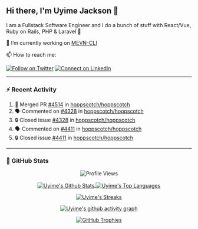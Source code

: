 ## Hi there, I'm Uyime Jackson 👋

I am a Fullstack Software Engineer and I do a bunch of stuff with React/Vue, Ruby on Rails, PHP & Laravel :raised_hands: 

🔭 I’m currently working on [MEVN-CLI](https://github.com/madlabsinc/mevn-cli)

📫 How to reach me:

[![Follow on Twitter](https://img.shields.io/badge/--twitter?label=Twitter&logo=Twitter&style=social)](https://twitter.com/james_madhacks) [![Connect on LinkedIn](https://img.shields.io/badge/--linkedin?label=LinkedIn&logo=LinkedIn&style=social)](https://www.linkedin.com/in/jamesgeorge007)

---

### :zap: Recent Activity

<!--START_SECTION:activity-->
1. 🎉 Merged PR [#4514](https://github.com/hoppscotch/hoppscotch/pull/4514) in [hoppscotch/hoppscotch](https://github.com/hoppscotch/hoppscotch)
2. 🗣 Commented on [#4328](https://github.com/hoppscotch/hoppscotch/issues/4328#issuecomment-2452314513) in [hoppscotch/hoppscotch](https://github.com/hoppscotch/hoppscotch)
3. 🔒 Closed issue [#4328](https://github.com/hoppscotch/hoppscotch/issues/4328) in [hoppscotch/hoppscotch](https://github.com/hoppscotch/hoppscotch)
4. 🗣 Commented on [#4411](https://github.com/hoppscotch/hoppscotch/issues/4411#issuecomment-2452313306) in [hoppscotch/hoppscotch](https://github.com/hoppscotch/hoppscotch)
5. 🔒 Closed issue [#4411](https://github.com/hoppscotch/hoppscotch/issues/4411) in [hoppscotch/hoppscotch](https://github.com/hoppscotch/hoppscotch)
<!--END_SECTION:activity-->

---

### 🚀 GitHub Stats

<p align="center">
  <img src="https://komarev.com/ghpvc/?username=ujackson&color=green" alt="Profile Views" />
</p>

<p align="center">
  <a href="https://uyimejackson.com" target="_blank">
  <img align="center" src="https://github-readme-stats-sepia-gamma-72.vercel.app/api?username=ujackson&show_icons=true&count_private=true&include_all_commits=true&show=reviews,discussions_started,discussions_answered,prs_merged,prs_merged_percentage&bg_color=30,65c7f7,0052d4&title_color=fff&text_color=fff" alt="Uyime's Github Stats" />
</a>
<a href="https://uyimejackson.com" target="_blank">
  <img align="center" src="https://github-readme-stats-sepia-gamma-72.vercel.app/api/top-langs/?username=ujackson&langs_count=8&layout=donut" alt="Uyime's Top Languages" />
</a>
</p>
<p align="center">
  <a href="https://uyimejackson.com" target="_blank">
    <img align="center" src="https://streak-stats.demolab.com/?user=ujackson&theme=algolia" alt="Uyime's Streaks" />
</a>
</p>
<p align="center">
  <a href="https://uyimejackson.com" target="_blank">
  <img align="center" src="https://github-readme-activity-graph.vercel.app/graph?username=ujackson&theme=minimal&bg_color=f8fafc" alt="Uyime's github activity graph" />
</a>
</p>
<p align="center">
  <a href="https://uyimejackson.com" target="_blank">
  <img align="center" src="https://github-profile-trophy.vercel.app/?username=ujackson&theme=flat&column=5&margin-w=15&margin-h=15" alt="GitHub Trophies" />
</a>
</p>








